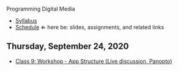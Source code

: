 Programming Digital Media

- [Syllabus](syllabus.md)
- [Schedule](schedule.md)   &lArr; here be: slides, assignments, and related links

## Thursday, September 24, 2020

- [Class 9: Workshop - App Structure (Live discussion, Panopto)](https://rochester.hosted.panopto.com/Panopto/Pages/Viewer.aspx?id=67ceab6a-b155-46ef-b288-ac4100c68571) 

